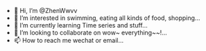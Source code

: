 - 👋 Hi, I’m @ZhenWwvv
- 👀 I’m interested in swimming, eating all kinds of food, shopping...
- 🌱 I’m currently learning Time series and stuff...
- 💞️ I’m looking to collaborate on wow~ everything~~!...
- 📫 How to reach me wechat or email...

<!---
ZhenWwvv/ZhenWwvv is a ✨ special ✨ repository because its `README.md` (this file) appears on your GitHub profile.
You can click the Preview link to take a look at your changes.
--->
